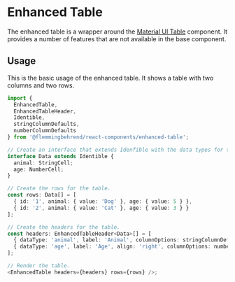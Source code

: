 # Enhanced Table

The enhanced table is a wrapper around the [Material UI Table](https://material-ui.com/components/tables/) component. It provides a number of features that are not available in the base component.

## Usage

This is the basic usage of the enhanced table. It shows a table with two columns and two rows.

```typescript
import {
  EnhancedTable,
  EnhancedTableHeader,
  Identible,
  stringColumnDefaults,
  numberColumnDefaults
} from '@flemmingbehrend/react-components/enhanced-table';

// Create an interface that extends Idenfible with the data types for the table.
interface Data extends Identible {
  animal: StringCell;
  age: NumberCell;
}

// Create the rows for the table.
const rows: Data[] = [
  { id: '1', animal: { value: 'Dog' }, age: { value: 5 } },
  { id: '2', animal: { value: 'Cat' }, age: { value: 3 } }
];

// Create the headers for the table.
const headers: EnhancedTableHeader<Data>[] = [
  { dataType: 'animal', label: 'Animal', columnOptions: stringColumnDefaults },
  { dataType: 'age', label: 'Age', align: 'right', columnOptions: numberColumnDefaults }
];

// Render the table.
<EnhancedTable headers={headers} rows={rows} />;
```
